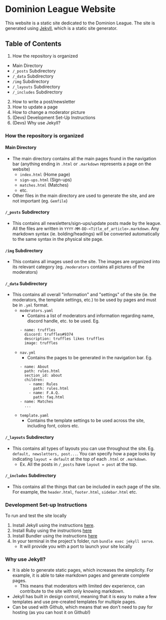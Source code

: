 # Dominion League Website

This website is a static site dedicated to the Dominion League.
The site is generated using [Jekyll](https://jekyllrb.com/docs/), which is a static site generator.

## Table of Contents
1. How the repository is organized
  - Main Directory
  - `/_posts` Subdirectory
  - `/_data` Subdirectory
  - `/img` Subdirectory
  - `/_layouts` Subdirectory
  - `/_includes` Subdirectory
2. How to write a post/newsletter
3. How to update a page
4. How to change a moderator picture
5. (Devs) Development Set-Up Instructions
6. (Devs) Why use Jekyll?

### How the repository is organized

#### Main Directory

- The main directory contains all the main pages found in the navigation bar (anything ending in `.html` or `.markdown` represents a page on the website)
  - `index.html` (Home page)
  - `sign-ups.html` (Sign-ups)
  - `matches.html` (Matches)
  - etc.
- Other files in the main directory are used to generate the site, and are not important (eg. `Gemfile`)

#### `/_posts` Subdirectory

- This contains all newsletters/sign-ups/update posts made by the league. All the files are written in `YYYY-MM-DD-<Title_of_article>.markdown`. Any markdown syntax (ie. bolding/headings) will be converted automatically to the same syntax in the physical site page.

#### `/img` Subdirectory

- This contains all images used on the site. The images are organized into its relevant category (eg. `/moderators` contains all pictures of the moderators)

#### `/_data` Subdirectory

- This contains all overall "information" and "settings" of the site (ie. the moderators, the template settings, etc.) to be used by pages and must be in `.yml` format.
  - `moderators.yaml`
    - Contains a list of moderators and information regarding name, discord handle, etc. to be used. Eg.
    ```
    - name: truffles
      discord: truffles#9374
      description: truffles likes truffles
      image: truffles
    ```
  - `nav.yml`
    - Contains the pages to be generated in the navigation bar. Eg.
    ```
    - name: About
      path: rules.html
      section_id: about
      children:
        - name: Rules
          path: rules.html
        - name: F.A.Q.
          path: faq.html
    - name: Matches
      ...
    ```
  - `template.yaml`
    - Contains the template settings to be used across the site, including font, colors etc.

#### `/_layouts` Subdirectory

- This contains all types of layouts you can use throughout the site. Eg. `default, newsletters, post...`. You can specify how a page looks by indicating `layout = default` at the top of each `.html` or `.markdown`.
  - Ex. All the posts in `/_posts` have `layout = post` at the top.

#### `/_includes` Subdirectory

- This contains all the things that can be included in each page of the site. For example, the `header.html`, `footer.html`, `sidebar.html` etc.




### Development Set-up Instructions
To run and test the site locally
1. Install Jekyll using the instructions [here](https://jekyllrb.com/docs/installation/).
2. Install Ruby using the instructions [here](https://www.ruby-lang.org/en/documentation/installation/)
3. Install Bundler using the instructions [here](https://bundler.io/)
4. In your terminal in the project's folder, run `bundle exec jekyll serve`.
   - It will provide you with a port to launch your site locally

### Why use Jekyll?
- It is able to generate static pages, which increases the simplicity. For example, it is able to take markdown pages and generate complete pages.
  - This means that moderators with limited dev experience, can contribute to the site with only knowing markdown.
- Jekyll has built in design control, meaning that it is easy to make a few templates and use pre-created templates for multiple pages.
- Can be used with Github, which means that we don't need to pay for hosting (as you can host it on Github!)
